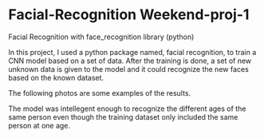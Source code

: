 # Facial-Recognition Weekend-proj-1
Facial Recognition with face_recognition library (python)

In this project, I used a python package named, facial recognition, to train a CNN model based on a set of data. After the training is done, a set of new unknown data is given to the model and it could recognize the new faces based on the known dataset.

The following photos are some examples of the results. 

The model was intellegent enough to recognize the different ages of the same person even though the training dataset only included the same person at one age.
